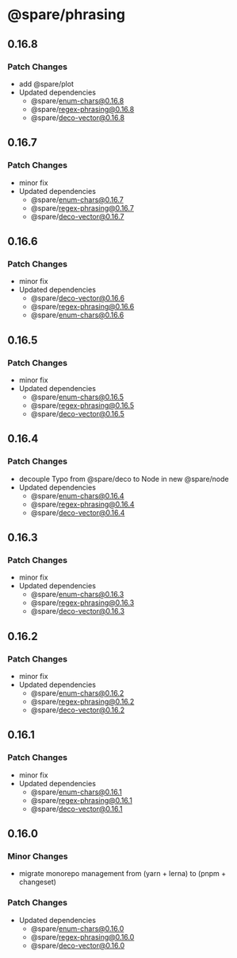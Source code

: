 # @spare/phrasing

## 0.16.8

### Patch Changes

- add @spare/plot
- Updated dependencies
  - @spare/enum-chars@0.16.8
  - @spare/regex-phrasing@0.16.8
  - @spare/deco-vector@0.16.8

## 0.16.7

### Patch Changes

- minor fix
- Updated dependencies
  - @spare/enum-chars@0.16.7
  - @spare/regex-phrasing@0.16.7
  - @spare/deco-vector@0.16.7

## 0.16.6

### Patch Changes

- minor fix
- Updated dependencies
  - @spare/deco-vector@0.16.6
  - @spare/regex-phrasing@0.16.6
  - @spare/enum-chars@0.16.6

## 0.16.5

### Patch Changes

- minor fix
- Updated dependencies
  - @spare/enum-chars@0.16.5
  - @spare/regex-phrasing@0.16.5
  - @spare/deco-vector@0.16.5

## 0.16.4

### Patch Changes

- decouple Typo from @spare/deco to Node in new @spare/node
- Updated dependencies
  - @spare/enum-chars@0.16.4
  - @spare/regex-phrasing@0.16.4
  - @spare/deco-vector@0.16.4

## 0.16.3

### Patch Changes

- minor fix
- Updated dependencies
  - @spare/enum-chars@0.16.3
  - @spare/regex-phrasing@0.16.3
  - @spare/deco-vector@0.16.3

## 0.16.2

### Patch Changes

- minor fix
- Updated dependencies
  - @spare/enum-chars@0.16.2
  - @spare/regex-phrasing@0.16.2
  - @spare/deco-vector@0.16.2

## 0.16.1

### Patch Changes

- minor fix
- Updated dependencies
  - @spare/enum-chars@0.16.1
  - @spare/regex-phrasing@0.16.1
  - @spare/deco-vector@0.16.1

## 0.16.0

### Minor Changes

- migrate monorepo management from (yarn + lerna) to (pnpm + changeset)

### Patch Changes

- Updated dependencies
  - @spare/enum-chars@0.16.0
  - @spare/regex-phrasing@0.16.0
  - @spare/deco-vector@0.16.0
